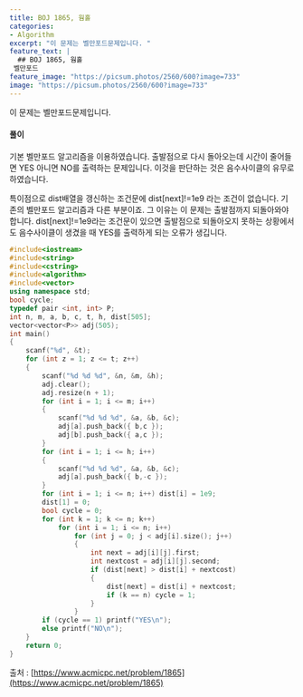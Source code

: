```yaml
---
title: BOJ 1865, 웜홀
categories:
- Algorithm
excerpt: "이 문제는 벨만포드문제입니다. "
feature_text: |
  ## BOJ 1865, 웜홀
 벨만포드
feature_image: "https://picsum.photos/2560/600?image=733"
image: "https://picsum.photos/2560/600?image=733"
---
```


이 문제는 벨만포드문제입니다. 


<h4>풀이</h4> 

기본 벨만포드 알고리즘을 이용하였습니다.
출발점으로 다시 돌아오는데 시간이 줄어들면
YES 아니면 NO를 출력하는 문제입니다.
이것을 판단하는 것은 음수사이클의 유무로 하였습니다.

특이점으로 dist배열을 갱신하는 조건문에 dist[next]!=1e9 라는 조건이 없습니다.
기존의 벨만포드 알고리즘과 다른 부분이죠.
그 이유는 이 문제는 출발점까지 되돌아와야 합니다.
dist[next]!=1e9라는 조건문이 있으면 출발점으로 되돌아오지 못하는 상황에서도
음수사이클이 생겼을 때 YES를 출력하게 되는 오류가 생깁니다.


```c++
#include<iostream>
#include<string>
#include<cstring>
#include<algorithm>
#include<vector>
using namespace std;
bool cycle;
typedef pair <int, int> P;
int n, m, a, b, c, t, h, dist[505];
vector<vector<P>> adj(505);
int main()
{
	scanf("%d", &t);
	for (int z = 1; z <= t; z++)
	{
		scanf("%d %d %d", &n, &m, &h);
		adj.clear();
		adj.resize(n + 1);
		for (int i = 1; i <= m; i++)
		{
			scanf("%d %d %d", &a, &b, &c);
			adj[a].push_back({ b,c });
			adj[b].push_back({ a,c });
		}
		for (int i = 1; i <= h; i++)
		{
			scanf("%d %d %d", &a, &b, &c);
			adj[a].push_back({ b,-c });
		}
		for (int i = 1; i <= n; i++) dist[i] = 1e9;
		dist[1] = 0;
		bool cycle = 0;
		for (int k = 1; k <= n; k++)
			for (int i = 1; i <= n; i++)
				for (int j = 0; j < adj[i].size(); j++)
				{
					int next = adj[i][j].first;
					int nextcost = adj[i][j].second;
					if (dist[next] > dist[i] + nextcost)
					{
						dist[next] = dist[i] + nextcost;
						if (k == n) cycle = 1;
					}
				}
		if (cycle == 1) printf("YES\n");
		else printf("NO\n");
	}
	return 0;
}
```

출처 : [https://www.acmicpc.net/problem/1865](https://www.acmicpc.net/problem/1865)
